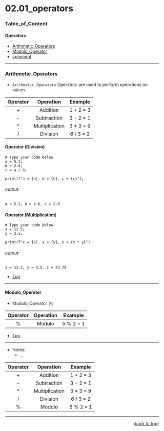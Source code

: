 <a name="topage"></a>

# 02.01_operators 

### Table_of_Content

#### Operators
* [Arithmetic_Operators](#Arithmetic_Operators)
* [Modulo_Operator](#Modulo_Operator)
* [comment](#comment)


----


### Arithmetic_Operators
* `Arithmetic_Operators` Operators are used to perform operations on values .

| Operator | Operation | Example | 
| :-: | :-: |  :-: | 
| + | Addition | 1 + 2 = 3  |
| - | Subtraction | 3 - 2 = 1  |
| * | Multiplication | 3 * 3 = 9 |
| / | Division | 6 / 3 = 2  |

#### Operator (Division)

```
# Type your code below
a = 5.2;
b = 2.6;
c = a / b;

print(f"a = {a}, b = {b}, c = {c}");
```

###### output: 

```
a = 5.2, b = 2.6, c = 2.0
```

#### Operator (Multiplication)
```
# Type your code below
x = 12.5;
y = 3.5;

print(f"x = {x}, y = {y}, z = {x * y}")
```

###### output: 

```
x = 12.5, y = 3.5, z = 43.75
```

* [Top](#Table_of_Content)

----

#### Modulo_Operator

* Modulo_Operator (`%`)

| Operator | Operation | Example | 
| :-: | :-: |  :-: | 
| % | Modulo | 5 % 2 = 1 |

* [Top](#Table_of_Content)
----

* Notes:
   * ...

| Operator | Operation | Example | 
| :-: | :-: |  :-: | 
| + | Addition | 1 + 2 = 3  |
| - | Subtraction | 3 - 2 = 1  |
| * | Multiplication | 3 * 3 = 9 |
| / | Division | 6 / 3 = 2  |
| % | Modulo | 5 % 2 = 1 |


----

<p align="right">(<a href="#topage">back to top</a>)</p>
<br/>
<br/>
